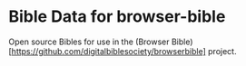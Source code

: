 Bible Data for browser-bible
============================

Open source Bibles for use in the (Browser Bible)[https://github.com/digitalbiblesociety/browserbible] project.